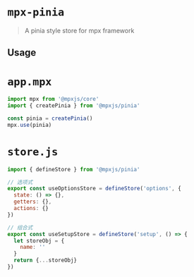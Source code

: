 # `mpx-pinia`

> A pinia style store for mpx framework

## Usage

# `app.mpx`

```js
import mpx from '@mpxjs/core'
import { createPinia } from '@mpxjs/pinia'

const pinia = createPinia()
mpx.use(pinia)
```

# `store.js`

```js
import { defineStore } from '@mpxjs/pinia'

// 选项式
export const useOptionsStore = defineStore('options', {
  state: () => {},
  getters: {},
  actions: {}
})

// 组合式
export const useSetupStore = defineStore('setup', () => {
  let storeObj = {
    name: ''
  }
  return {...storeObj} 
})
```